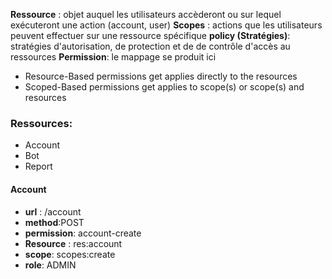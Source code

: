 


**Ressource** : objet auquel les utilisateurs accèderont ou sur lequel exécuteront une action (account, user)
**Scopes** : actions que les utilisateurs peuvent effectuer sur une ressource spécifique 
**policy (Stratégies)**: stratégies d'autorisation, de protection et de de contrôle d'accès
au ressources 
**Permission**: le mappage se produit ici
   - Resource-Based permissions get applies directly to the resources
   - Scoped-Based permissions get applies to scope(s) or scope(s) and resources

### Ressources:
 - Account
 - Bot
 - Report

#### Account 
- **url** : /account  
- **method**:POST  
- **permission**: account-create
- **Resource** : res:account
- **scope**: scopes:create
- **role**: ADMIN


